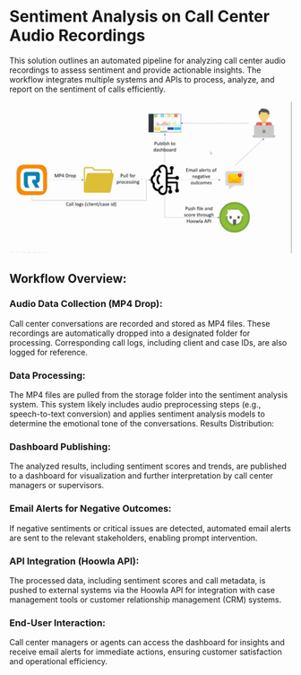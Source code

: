# Sentiment Analysis on Call Center Audio Recordings
This solution outlines an automated pipeline for analyzing call center audio recordings to assess sentiment and provide actionable insights. The workflow integrates multiple systems and APIs to process, analyze, and report on the sentiment of calls efficiently.

![eKYC System](https://github.com/s-priyan/speech-expresssion-analysis/blob/main/IMG_20211005_134049.jpg)

## Workflow Overview:
### Audio Data Collection (MP4 Drop):
Call center conversations are recorded and stored as MP4 files.
These recordings are automatically dropped into a designated folder for processing.
Corresponding call logs, including client and case IDs, are also logged for reference.

### Data Processing:
The MP4 files are pulled from the storage folder into the sentiment analysis system.
This system likely includes audio preprocessing steps (e.g., speech-to-text conversion) and applies sentiment analysis models to determine the emotional tone of the conversations.
Results Distribution:

### Dashboard Publishing:
The analyzed results, including sentiment scores and trends, are published to a dashboard for visualization and further interpretation by call center managers or supervisors.

### Email Alerts for Negative Outcomes:
If negative sentiments or critical issues are detected, automated email alerts are sent to the relevant stakeholders, enabling prompt intervention.

### API Integration (Hoowla API):
The processed data, including sentiment scores and call metadata, is pushed to external systems via the Hoowla API for integration with case management tools or customer relationship management (CRM) systems.

### End-User Interaction:
Call center managers or agents can access the dashboard for insights and receive email alerts for immediate actions, ensuring customer satisfaction and operational efficiency.
